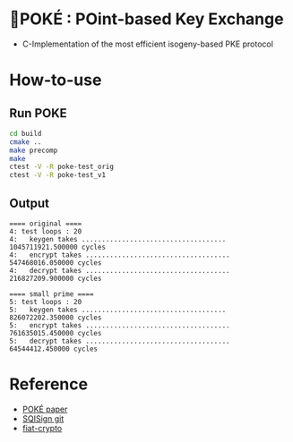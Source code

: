 # 🥗POKÉ : POint-based Key Exchange
+ C-Implementation of the most efficient isogeny-based PKE protocol

# How-to-use
## Run POKE
```bash
cd build
cmake ..
make precomp
make
ctest -V -R poke-test_orig
ctest -V -R poke-test_v1
```
## Output
```plaintext
==== original ====
4: test loops : 20
4:   keygen takes .................................... 1045711921.500000 cycles
4:   encrypt takes .................................... 547468016.050000 cycles
4:   decrypt takes .................................... 216827209.900000 cycles

==== small prime ====
5: test loops : 20
5:   keygen takes .................................... 826072202.350000 cycles
5:   encrypt takes .................................... 761635015.450000 cycles
5:   decrypt takes .................................... 64544412.450000 cycles
```

# Reference
+ [POKÉ paper](https://eprint.iacr.org/2024/624)
+ [SQISign git](https://github.com/SQISign/sqisign2d-west-ac24)
+ [fiat-crypto](https://github.com/mit-plv/fiat-crypto)